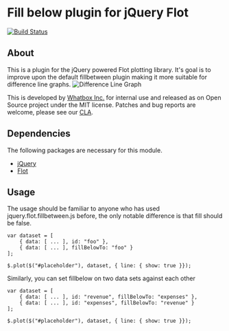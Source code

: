 # Fill below plugin for jQuery Flot
[![Build Status](https://travis-ci.org/whatbox/jquery.flot.fillbelow.png?branch=master)](https://travis-ci.org/whatbox/jquery.flot.fillbelow)

## About
This is a plugin for the jQuery powered Flot plotting library. It's goal is to improve upon the default fillbetween plugin making it more suitable for difference line graphs.
![Difference Line Graph](https://raw.github.com/whatbox/jquery.flot.fillbelow/master/example.png)

This is developed by [Whatbox Inc.](https://whatbox.ca/) for internal use and released as on Open Source project under the MIT license. Patches and bug reports are welcome, please see our [CLA](https://whatbox.ca/policies/contributions).

## Dependencies
The following packages are necessary for this module.
* [jQuery](https://github.com/jquery/jquery)
* [Flot](https://github.com/flot/flot)


## Usage
The usage should be familiar to anyone who has used jquery.flot.fillbetween.js before, the only notable difference is that fill should be false.

	var dataset = [
		{ data: [ ... ], id: "foo" },
		{ data: [ ... ], fillBelowTo: "foo" }
	];

	$.plot($("#placeholder"), dataset, { line: { show: true }});

Similarly, you can set fillbelow on two data sets against each other

	var dataset = [
		{ data: [ ... ], id: "revenue", fillBelowTo: "expenses" },
		{ data: [ ... ], id: "expenses", fillBelowTo: "revenue" }
	];

	$.plot($("#placeholder"), dataset, { line: { show: true }});

